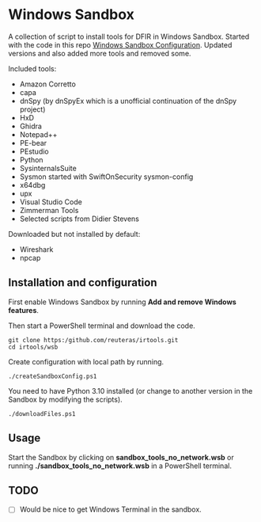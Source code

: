 # Windows Sandbox

A collection of script to install tools for DFIR in Windows Sandbox. Started with the code in this repo [Windows Sandbox Configuration][wsc]. Updated versions and also added more tools and removed some. 

Included tools:

- Amazon Corretto
- capa
- dnSpy (by dnSpyEx which is a unofficial continuation of the dnSpy project)
- HxD
- Ghidra
- Notepad++
- PE-bear
- PEstudio
- Python
- SysinternalsSuite
- Sysmon started with SwiftOnSecurity sysmon-config
- x64dbg
- upx
- Visual Studio Code
- Zimmerman Tools
- Selected scripts from Didier Stevens

Downloaded but not installed by default:

- Wireshark
- npcap

## Installation and configuration

First enable Windows Sandbox by running **Add and remove Windows features**.

Then start a PowerShell terminal and download the code.

	git clone https:/github.com/reuteras/irtools.git
	cd irtools/wsb

Create configuration with local path by running.

	./createSandboxConfig.ps1

You need to have Python 3.10 installed (or change to another version in the Sandbox by modifying the scripts).

	./downloadFiles.ps1

## Usage

Start the Sandbox by clicking on **sandbox_tools_no_network.wsb** or running **./sandbox_tools_no_network.wsb** in a PowerShell terminal.

## TODO

- [ ] Would be nice to get Windows Terminal in the sandbox.


  [wsc]: https://github.com/firefart/sandbox

